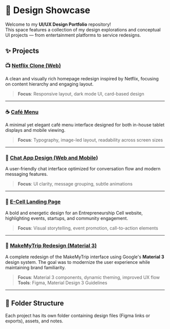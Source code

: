 # 🎨 Design Showcase

Welcome to my **UI/UX Design Portfolio** repository!  
This space features a collection of my design explorations and conceptual UI projects — from entertainment platforms to service redesigns.

## ✨ Projects

### 📺 [Netflix Clone (Web)](https://www.figma.com/design/OtUIxh2igEWGulkId6cSvR/Assignment-UI-UX-1?m=auto&t=J0XMiWjVmY6N9AKK-6)
A clean and visually rich homepage redesign inspired by Netflix, focusing on content hierarchy and engaging layout.

> **Focus**: Responsive layout, dark mode UI, card-based design

---

### ☕ [Café Menu](https://www.figma.com/design/yxoblOPiD4iYKLkskhGWwd/Coffee?m=auto&t=J0XMiWjVmY6N9AKK-6)
A minimal yet elegant café menu interface designed for both in-house tablet displays and mobile viewing.

> **Focus**: Typography, image-led layout, readability across screen sizes

---

### 💬 [Chat App Design (Web and Mobile)](https://www.figma.com/design/dzuleyvBTNbhS9BXXtkv4y/E-cell?m=auto&t=J0XMiWjVmY6N9AKK-6)
A user-friendly chat interface optimized for conversation flow and modern messaging features.

> **Focus**: UI clarity, message grouping, subtle animations

---

### 🚀 [E-Cell Landing Page](https://www.figma.com/design/dzuleyvBTNbhS9BXXtkv4y/E-cell?m=auto&t=J0XMiWjVmY6N9AKK-6)
A bold and energetic design for an Entrepreneurship Cell website, highlighting events, startups, and community engagement.

> **Focus**: Visual storytelling, event promotion, call-to-action elements

---

### 🧳 [MakeMyTrip Redesign (Material 3)](https://www.figma.com/design/yxoblOPiD4iYKLkskhGWwd/Coffee?m=auto&t=J0XMiWjVmY6N9AKK-1)
A complete redesign of the MakeMyTrip interface using Google's **Material 3** design system. The goal was to modernize the user experience while maintaining brand familiarity.

> **Focus**: Material 3 components, dynamic theming, improved UX flow  
> **Tools**: Figma, Material Design 3 Guidelines

---

## 📁 Folder Structure

Each project has its own folder containing design files (Figma links or exports), assets, and notes.

